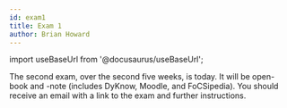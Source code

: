 ```yaml
---
id: exam1
title: Exam 1
author: Brian Howard
---
```

import useBaseUrl from '@docusaurus/useBaseUrl';

The second exam, over the second five weeks, is today. It will be open-book and -note (includes DyKnow, Moodle, and FoCSipedia). You should receive an email with a link to the exam and further instructions.
